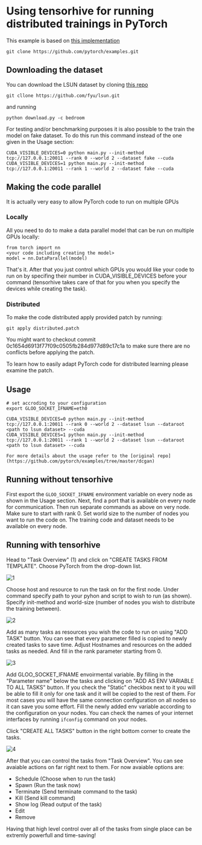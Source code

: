 # Using tensorhive for running distributed trainings in PyTorch

This example is based on [this implementation](https://github.com/pytorch/examples/tree/master/dcgan)
```
git clone https://github.com/pytorch/examples.git
```

## Downloading the dataset

You can download the LSUN dataset by cloning [this repo](https://github.com/fyu/lsun) 

```
git cllone https://github.com/fyu/lsun.git
```
and running
```
python download.py -c bedroom
```

For testing and/or benchmarking purposes it is also possible to the train the model on fake dataset. To do this run this command instead of the one given in the Usage section:

```
CUDA_VISIBLE_DEVICES=0 python main.py --init-method tcp://127.0.0.1:20011 --rank 0 --world 2 --dataset fake --cuda
CUDA_VISIBLE_DEVICES=1 python main.py --init-method tcp://127.0.0.1:20011 --rank 1 --world 2 --dataset fake --cuda
```

## Making the code parallel

It is actually very easy to allow PyTorch code to run on multiple GPUs

### Locally

All you need to do to make a data parallel model that can be run on multiple GPUs locally:
```
from torch import nn
<your code including creating the model>
model = nn.DataParallel(model)
```
That's it. After that you just control which GPUs you would like your code to run on by specifing their number in CUDA_VISIBLE_DEVICES before your command (tensorhive takes care of that for you when you specify the devices while creating the task).

### Distributed

To make the code distributed apply provided patch by running:

```
git apply distributed.patch
```

You might want to checkout commit 0c1654d6913f77f09c0505fb284d977d89c17c1a to make sure there are no conflicts before applying the patch.

To learn how to easily adapt PyTorch code for distributed learning please examine the patch. 

## Usage
```
# set accroding to your configuration
export GLOO_SOCKET_IFNAME=eth0 
```

```
CUDA_VISIBLE_DEVICES=0 python main.py --init-method tcp://127.0.0.1:20011 --rank 0 --world 2 --dataset lsun --dataroot <path to lsun dataset> --cuda
CUDA_VISIBLE_DEVICES=1 python main.py --init-method tcp://127.0.0.1:20011 --rank 1 --world 2 --dataset lsun --dataroot <path to lsun dataset> --cuda

For more details about the usage refer to the [original repo](https://github.com/pytorch/examples/tree/master/dcgan)
```

## Running without tensorhive

First export the `GLOO_SOCKET_IFNAME` environment variable on every node as shown in the Usage section. Next, find a port that is available on every node for communication. Then run separate commands as above on very node. Make sure to start with rank 0. Set world size to the number of nodes you want to run the code on. The training code and dataset needs to be available on every node.

## Running with tensorhive
Head to "Task Overview" (1) and click on "CREATE TASKS FROM TEMPLATE". Choose PyTorch from the drop-down list. 

![1](https://github.com/roscisz/TensorHive/tree/master/examples/PyTorch/img/1.png)

Choose host and resource to run the task on for the first node. Under command specify path to your pyhon and script to wish to run (as shown). Specify init-method and world-size (number of nodes you wish to distribute the training between).

![2](https://github.com/roscisz/TensorHive/tree/master/examples/PyTorch/img/2.png)

Add as many tasks as resources you wish the code to run on using "ADD TASK" button. You can see that every parameter filled is copied to newly created tasks to save time. Adjust Hostnames and resources on the added tasks as needed. And fill in the rank parameter starting from 0.

![3](https://github.com/roscisz/TensorHive/tree/master/examples/PyTorch/img/3.png)

Add GLOO_SOCKET_IFNAME envoirmental variable. By filling in the "Parameter name" below the tasks and clicking on "ADD AS ENV VARIABLE TO ALL TASKS" button. If you check the "Static" checkbox next to it you will be able to fill it only for one task and it will be copied to the rest of them. For most cases you will have the same connection configuration on all nodes so it can save you some effort. Fill the newly added env variable according to the configuration on your nodes. You can check the names of your internet interfaces by running `ifconfig` command on your nodes.

Click "CREATE ALL TASKS" button in the right bottom corner to create the tasks.

![4](https://github.com/roscisz/TensorHive/tree/master/examples/PyTorch/img/4.png)

After that you can control the tasks from "Task Overview". You can see avaiable actions on far right next to them. For now avaiable options are:
- Schedule (Choose when to run the task)
- Spawn (Run the task now)
- Terminate (Send terminate command to the task)
- Kill (Send kill command)
- Show log (Read output of the task)
- Edit 
- Remove

Having that high level control over all of the tasks from single place can be extremly powerfull and time-saving!
